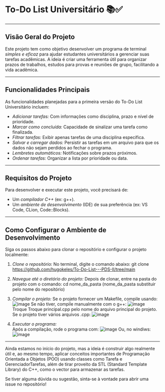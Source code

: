# To-Do List Universitário 📚✅

---

## Visão Geral do Projeto

Este projeto tem como objetivo desenvolver um programa de terminal *simples e eficaz* para ajudar estudantes universitários a gerenciar suas tarefas acadêmicas. A ideia é criar uma ferramenta útil para organizar prazos de trabalhos, estudos para provas e reuniões de grupo, facilitando a vida acadêmica.

---

## Funcionalidades Principais

As funcionalidades planejadas para a primeira versão do To-Do List Universitário incluem:

* *Adicionar tarefas:* Com informações como disciplina, prazo e nível de prioridade.
* *Marcar como concluída:* Capacidade de sinalizar uma tarefa como finalizada.
* *Filtrar tarefas:* Exibir apenas tarefas de uma disciplina específica.
* *Salvar e carregar dados:* Persistir as tarefas em um arquivo para que os dados não sejam perdidos ao fechar o programa.
* *Lembretes automáticos:* Notificações sobre prazos próximos.
* *Ordenar tarefas:* Organizar a lista por prioridade ou data.

---

## Requisitos do Projeto

Para desenvolver e executar este projeto, você precisará de:

* Um *compilador C++* (ex: g++).
* Um *ambiente de desenvolvimento* (IDE) de sua preferência (ex: VS Code, CLion, Code::Blocks).

---

## Como Configurar o Ambiente de Desenvolvimento

Siga os passos abaixo para clonar o repositório e configurar o projeto localmente:

1.  *Clone o repositório:*
No terminal, digite o comando abaixo:
git clone https://github.com/hugokeles/To-Do-List---PDS-II/tree/main


2.  *Navegue até o diretório do projeto:*
    Depois de clonar, entre na pasta do projeto com o comando:
cd nome_da_pasta
(nome_da_pasta substituir pelo nome do repositório)

3.  *Compilar o projeto:*
    Se o projeto fornecer um Makefile, compile usando:
![image](https://github.com/user-attachments/assets/14725c1f-7474-4fa6-8e76-0f25c9205e83)
    Se não tiver, compile manualmente com o g++:
![image](https://github.com/user-attachments/assets/33061d6a-86a8-48fb-bd83-529c37a43b98)
    Troque Troque principal.cpp pelo nome do arquivo principal do projeto.
    Se o projeto tiver vários arquivos .cpp:
![image](https://github.com/user-attachments/assets/a085b654-f830-495a-8bef-88575a906914)

 
4.  *Executar o programa:*    
    Após a compilação, rode o programa com:
![image](https://github.com/user-attachments/assets/671d48b7-fb97-4d7f-9727-89a8c234d6da)
    Ou, no windiws:
![image](https://github.com/user-attachments/assets/15ffe318-dfe4-4996-b752-1975ff1487e9)


---

Ainda estamos no início do projeto, mas a ideia é construir algo realmente útil e, ao mesmo tempo, aplicar conceitos importantes de Programação Orientada a Objetos (POO) usando classes como Tarefa e GerenciadorTarefas, além de tirar proveito da STL (Standard Template Library) do C++, como o vector para armazenar as tarefas.

Se tiver alguma dúvida ou sugestão, sinta-se à vontade para abrir uma issue no repositório!

